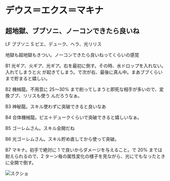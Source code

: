 # デウス＝エクス＝マキナ 

## 超地獄、ブブソニ、ノーコンできたら良いね

LF ブブソニ
S ピエ、デューク、ヘラ、光リリス

地獄も超地獄もきつい。ノーコンできたら良いねってくらいの感覚

B1 光ギア、火ギア、光ギア。右を最初に倒す。その時、水ドロップを入れない。入れてしまうと火
が起きてしまう。で次が右、最後に真ん中。まあブブくらいまで貯まると嬉しい。

B2 機械龍。不用意に 25〜30% まで削ってしまうと即死な相手が多いので、変換ブブ、リリスも使う
んだろうなぁ。

B3 神秘龍。スキル使わずに突破できると良いなあ

B4 合体機械龍。ピエ＋デュークくらいで突破できると嬉しいなぁ。

B5 ゴーレムさん。スキル全開だね

B6 光ゴーレムさん。スキル貯め直してから使って突破。

B7 マキナ。初手で絶対に 1 で良いからダメージを与えること。で 20% までは耐えられるので、2
ターン毎の属性変化の様子を見ながら、光にでもなったときに全開で倒す。

![スクショ](http://i.imgur.com/QaZ2Ub4l.jpg )

<!-- vim: set tw=90 filetype=markdown : -->

